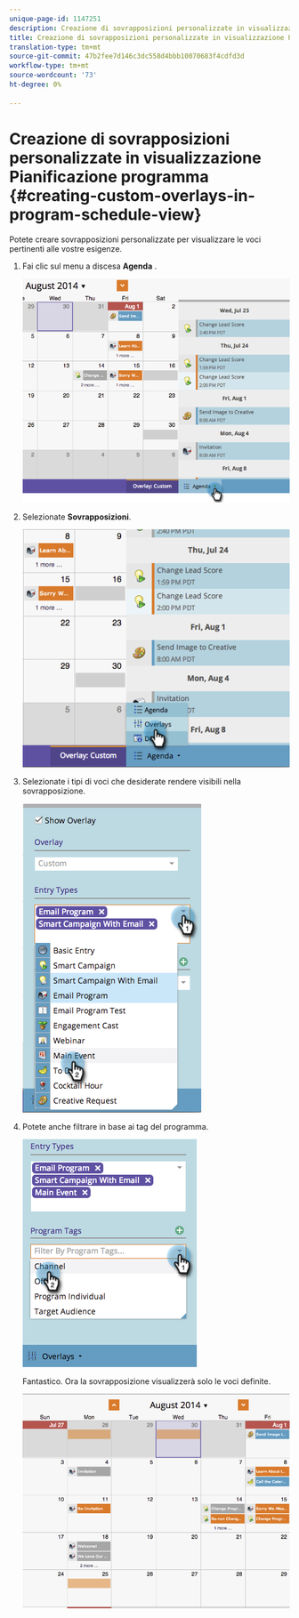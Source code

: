 ```yaml
---
unique-page-id: 1147251
description: Creazione di sovrapposizioni personalizzate in visualizzazione Pianificazione programma - Documenti Marketo - Documentazione prodotto
title: Creazione di sovrapposizioni personalizzate in visualizzazione Pianificazione programma
translation-type: tm+mt
source-git-commit: 47b2fee7d146c3dc558d4bbb10070683f4cdfd3d
workflow-type: tm+mt
source-wordcount: '73'
ht-degree: 0%

---
```



# Creazione di sovrapposizioni personalizzate in visualizzazione Pianificazione programma {#creating-custom-overlays-in-program-schedule-view}

Potete creare sovrapposizioni personalizzate per visualizzare le voci pertinenti alle vostre esigenze.

1. Fai clic sul menu a discesa **Agenda** .

   ![](assets/image2014-9-24-10-3a20-3a11.png)

1. Selezionate **Sovrapposizioni**.

   ![](assets/image2014-9-24-10-3a20-3a17.png)

1. Selezionate i tipi di voci che desiderate rendere visibili nella sovrapposizione.

   ![](assets/image2014-9-24-10-3a20-3a26.png)

1. Potete anche filtrare in base ai tag [](../../../../product-docs/core-marketo-concepts/programs/working-with-programs/understanding-tags/use-tags-in-a-program.md)del programma.

   ![](assets/image2014-9-24-10-3a20-3a32.png)

   Fantastico. Ora la sovrapposizione visualizzerà solo le voci definite.

   ![](assets/image2014-9-24-10-3a20-3a37.png)

